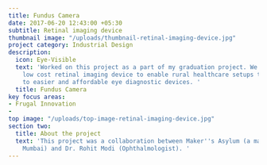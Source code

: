 ```yaml
---
title: Fundus Camera
date: 2017-06-20 12:43:00 +05:30
subtitle: Retinal imaging device
thumbnail image: "/uploads/thumbnail-retinal-imaging-device.jpg"
project category: Industrial Design
description:
  icon: Eye-Visible
  text: 'Worked on this project as a part of my graduation project. We developed a
    low cost retinal imaging device to enable rural healthcare setups to get access
    to easier and affordable eye diagnostic devices. '
  title: Fundus Camera
key focus areas:
- Frugal Innovation
- 
top image: "/uploads/top-image-retinal-imaging-device.jpg"
section two:
  title: About the project
  text: 'This project was a collaboration between Maker''s Asylum (a makerspace in
    Mumbai) and Dr. Rohit Modi (Ophthalmologist). '
---
```


